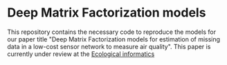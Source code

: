 # Deep Matrix Factorization models

This repository contains the necessary code to reproduce the models for our paper title "Deep Matrix Factorization models for estimation of missing data in a low-cost sensor network to measure air quality". This paper is currently under review at the [Ecological informatics](https://www.sciencedirect.com/journal/ecological-informatics)
